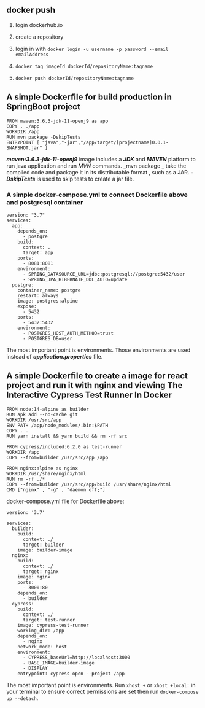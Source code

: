 ## docker push
1) login dockerhub.io
   

2) create a repository
  
 
3) login in  with `docker login -u username -p password --email emailAddress`


3) `docker tag imageId dockerId/repositoryName:tagname`
   

4) `docker push dockerId/repositoryName:tagname`

## A simple Dockerfile for build production in SpringBoot project
```
FROM maven:3.6.3-jdk-11-openj9 as app
COPY . ./app
WORKDIR /app
RUN mvn package -DskipTests
ENTRYPOINT [ "java","-jar","/app/target/[projectname]0.0.1-SNAPSHOT.jar" ]
```

_**maven:3.6.3-jdk-11-openj9**_ image includes a _**JDK**_ and _**MAVEN**_ platform to run java application and run _MVN_ commands.
_mvn package _ take the compiled code and package it in its distributable format , such as a JAR.
_**-DskipTests**_ is used to skip tests to create a jar file.

### A simple docker-compose.yml to connect Dockerfile above and postgresql container
```
version: "3.7"
services:
  app:
    depends_on:
      - postgre
    build:
      context: .
      target: app
    ports:
      - 8081:8081
    environment:
      - SPRING_DATASOURCE_URL=jdbc:postgresql://postgre:5432/user
      - SPRING_JPA_HIBERNATE_DDL_AUTO=update
  postgre:
    container_name: postgre
    restart: always
    image: postgres:alpine
    expose:
      - 5432
    ports:
      - 5432:5432
    environment:
      - POSTGRES_HOST_AUTH_METHOD=trust
      - POSTGRES_DB=user
```

The most important point is environments. Those environments are used instead of _**application.properties**_ file.

## A simple Dockerfile to create a image for react project and run it with nginx and viewing The Interactive Cypress Test Runner In Docker
```
FROM node:14-alpine as builder
RUN apk add --no-cache git
WORKDIR /usr/src/app
ENV PATH /app/node_modules/.bin:$PATH
COPY . .
RUN yarn install && yarn build && rm -rf src

FROM cypress/included:6.2.0 as test-runner
WORKDIR /app
COPY --from=builder /usr/src/app /app

FROM nginx:alpine as nginx
WORKDIR /usr/share/nginx/html
RUN rm -rf ./*
COPY --from=builder /usr/src/app/build /usr/share/nginx/html
CMD ["nginx" , "-g" , "daemon off;"]
```

docker-compose.yml file for Dockerfile above:
```
version: '3.7'

services:
  builder:
    build:
      context: ./
      target: builder
    image: builder-image
  nginx:
    build:
      context: ./
      target: nginx
    image: nginx
    ports:
      - 3000:80
    depends_on:
      - builder
  cypress:
    build:
      context: ./
      target: test-runner
    image: cypress-test-runner
    working_dir: /app
    depends_on:
      - nginx
    network_mode: host
    environment:
      - CYPRESS_baseUrl=http://localhost:3000
      - BASE_IMAGE=builder-image
      - DISPLAY
    entrypoint: cypress open --project /app
```


The most important point is environments.
Run `xhost +` or  `xhost +local:` in your terminal to ensure correct permissions are set
then run `docker-compose up --detach`.
